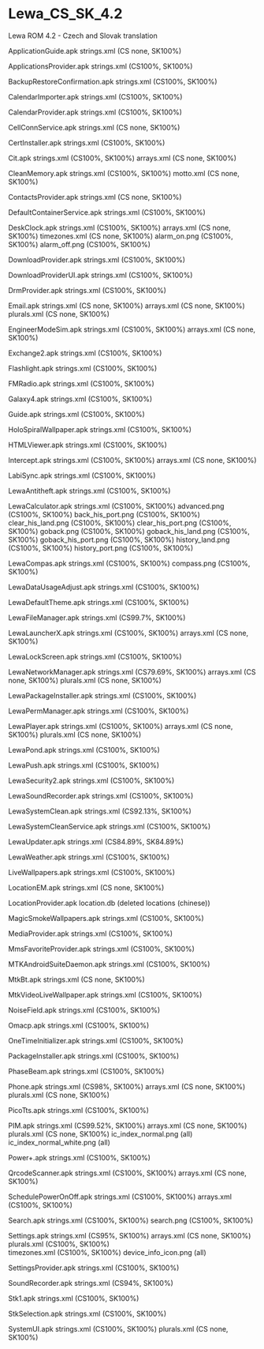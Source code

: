 Lewa_CS_SK_4.2
==============

Lewa ROM 4.2 - Czech and Slovak translation

ApplicationGuide.apk
  strings.xml (CS none, SK100%)

ApplicationsProvider.apk
  strings.xml (CS100%, SK100%)

BackupRestoreConfirmation.apk
  strings.xml (CS100%, SK100%)

CalendarImporter.apk
  strings.xml (CS100%, SK100%)

CalendarProvider.apk
  strings.xml (CS100%, SK100%)

CellConnService.apk
  strings.xml (CS none, SK100%)

CertInstaller.apk
  strings.xml (CS100%, SK100%)

Cit.apk
  strings.xml (CS100%, SK100%)
  arrays.xml (CS none, SK100%)

CleanMemory.apk
  strings.xml (CS100%, SK100%)
  motto.xml (CS none, SK100%)

ContactsProvider.apk
  strings.xml (CS none, SK100%)

DefaultContainerService.apk
  strings.xml (CS100%, SK100%)

DeskClock.apk
  strings.xml (CS100%, SK100%)
  arrays.xml (CS none, SK100%)
  timezones.xml (CS none, SK100%)
  alarm_on.png (CS100%, SK100%)
  alarm_off.png (CS100%, SK100%)

DownloadProvider.apk
  strings.xml (CS100%, SK100%)

DownloadProviderUI.apk
  strings.xml (CS100%, SK100%)

DrmProvider.apk
  strings.xml (CS100%, SK100%)

Email.apk
  strings.xml (CS none, SK100%)
  arrays.xml (CS none, SK100%)
  plurals.xml (CS none, SK100%)

EngineerModeSim.apk
  strings.xml (CS100%, SK100%)
  arrays.xml (CS none, SK100%)

Exchange2.apk
  strings.xml (CS100%, SK100%)

Flashlight.apk
  strings.xml (CS100%, SK100%)

FMRadio.apk
  strings.xml (CS100%, SK100%)

Galaxy4.apk
  strings.xml (CS100%, SK100%)

Guide.apk
  strings.xml (CS100%, SK100%)

HoloSpiralWallpaper.apk
  strings.xml (CS100%, SK100%)
  
HTMLViewer.apk
  strings.xml (CS100%, SK100%)

Intercept.apk
  strings.xml (CS100%, SK100%)
  arrays.xml (CS none, SK100%)

LabiSync.apk
  strings.xml (CS100%, SK100%)

LewaAntitheft.apk
  strings.xml (CS100%, SK100%)

LewaCalculator.apk
  strings.xml (CS100%, SK100%)
  advanced.png (CS100%, SK100%)
  back_his_port.png (CS100%, SK100%)
  clear_his_land.png (CS100%, SK100%)
  clear_his_port.png (CS100%, SK100%)
  goback.png (CS100%, SK100%)
  goback_his_land.png (CS100%, SK100%)
  goback_his_port.png (CS100%, SK100%)
  history_land.png (CS100%, SK100%)
  history_port.png (CS100%, SK100%)

LewaCompas.apk
  strings.xml (CS100%, SK100%)
  compass.png (CS100%, SK100%)

LewaDataUsageAdjust.apk
  strings.xml (CS100%, SK100%)

LewaDefaultTheme.apk
  strings.xml (CS100%, SK100%)

LewaFileManager.apk
  strings.xml (CS99.7%, SK100%)

LewaLauncherX.apk
  strings.xml (CS100%, SK100%)
  arrays.xml (CS none, SK100%)

LewaLockScreen.apk
  strings.xml (CS100%, SK100%)

LewaNetworkManager.apk
  strings.xml (CS79.69%, SK100%)
  arrays.xml (CS none, SK100%)
  plurals.xml (CS none, SK100%)

LewaPackageInstaller.apk
  strings.xml (CS100%, SK100%)

LewaPermManager.apk
  strings.xml (CS100%, SK100%)

LewaPlayer.apk
  strings.xml (CS100%, SK100%)
  arrays.xml (CS none, SK100%)
  plurals.xml (CS none, SK100%)

LewaPond.apk
  strings.xml (CS100%, SK100%)

LewaPush.apk
  strings.xml (CS100%, SK100%)

LewaSecurity2.apk
  strings.xml (CS100%, SK100%)

LewaSoundRecorder.apk
  strings.xml (CS100%, SK100%)

LewaSystemClean.apk
  strings.xml (CS92.13%, SK100%)

LewaSystemCleanService.apk
  strings.xml (CS100%, SK100%)

LewaUpdater.apk
  strings.xml (CS84.89%, SK84.89%)

LewaWeather.apk
  strings.xml (CS100%, SK100%)

LiveWallpapers.apk
  strings.xml (CS100%, SK100%)

LocationEM.apk
  strings.xml (CS none, SK100%)

LocationProvider.apk
  location.db (deleted locations (chinese))

MagicSmokeWallpapers.apk
  strings.xml (CS100%, SK100%)

MediaProvider.apk
  strings.xml (CS100%, SK100%)

MmsFavoriteProvider.apk
  strings.xml (CS100%, SK100%)

MTKAndroidSuiteDaemon.apk
  strings.xml (CS100%, SK100%)

MtkBt.apk
  strings.xml (CS none, SK100%)

MtkVideoLiveWallpaper.apk
  strings.xml (CS100%, SK100%)

NoiseField.apk
  strings.xml (CS100%, SK100%)

Omacp.apk
  strings.xml (CS100%, SK100%)

OneTimeInitializer.apk
  strings.xml (CS100%, SK100%)

PackageInstaller.apk
  strings.xml (CS100%, SK100%)

PhaseBeam.apk
  strings.xml (CS100%, SK100%)

Phone.apk
  strings.xml (CS98%, SK100%)
  arrays.xml (CS none, SK100%)
  plurals.xml (CS none, SK100%)

PicoTts.apk
  strings.xml (CS100%, SK100%)

PIM.apk
  strings.xml (CS99.52%, SK100%)
  arrays.xml (CS none, SK100%)
  plurals.xml (CS none, SK100%)
  ic_index_normal.png (all)
  ic_index_normal_white.png (all)

Power+.apk
  strings.xml (CS100%, SK100%)

QrcodeScanner.apk
  strings.xml (CS100%, SK100%)
  arrays.xml (CS none, SK100%)

SchedulePowerOnOff.apk
  strings.xml (CS100%, SK100%)
  arrays.xml (CS100%, SK100%)
  
Search.apk
  strings.xml (CS100%, SK100%)
  search.png (CS100%, SK100%)

Settings.apk
  strings.xml (CS95%, SK100%)
  arrays.xml (CS none, SK100%)
  plurals.xml (CS100%, SK100%)  
  timezones.xml (CS100%, SK100%)
  device_info_icon.png (all)
  
SettingsProvider.apk
  strings.xml (CS100%, SK100%)

SoundRecorder.apk
  strings.xml (CS94%, SK100%)

Stk1.apk
  strings.xml (CS100%, SK100%)

StkSelection.apk
  strings.xml (CS100%, SK100%)

SystemUI.apk
  strings.xml (CS100%, SK100%)
  plurals.xml (CS none, SK100%)
